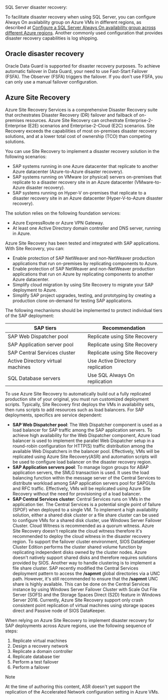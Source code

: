 SQL Server disaster recovery:

To facilitate disaster recovery when using SQL Server, you can configure Always On availability group on Azure VMs in different regions, as described at [Configure a SQL Server Always On availability group across different Azure regions](/azure/azure-sql/virtual-machines/windows/availability-group-manually-configure-multiple-regions). Another commonly used configuration that provides disaster recovery capabilities is log shipping.

## Oracle disaster recovery

Oracle Data Guard is supported for disaster recovery purposes. To achieve automatic failover in Data Guard, your need to use Fast-Start Failover (FSFA). The Observer (FSFA) triggers the failover. If you don't use FSFA, you can only use a manual failover configuration.

## Azure Site Recovery

Azure Site Recovery Services is a comprehensive Disaster Recovery suite that orchestrates Disaster Recovery (DR) failover and failback of on-premises resources. Azure Site Recovery can orchestrate Enterprise-2-Enterprise (E2E) scenarios and Enterprise-2-Cloud (E2C) scenarios. Site Recovery exceeds the capabilities of most on-premises disaster recovery solutions, and at a lower total cost of ownership (TCO) than competing solutions.

You can use Site Recovery to implement a disaster recovery solution in the following scenarios:

- SAP systems running in one Azure datacenter that replicate to another Azure datacenter (Azure-to-Azure disaster recovery).
- SAP systems running on VMware (or physical) servers on-premises that replicate to a disaster recovery site in an Azure datacenter (VMware-to-Azure disaster recovery).
- SAP systems running on Hyper-V on-premises that replicate to a disaster recovery site in an Azure datacenter (Hyper-V-to-Azure disaster recovery).

The solution relies on the following foundation services:

- Azure ExpressRoute or Azure VPN Gateway.
- At least one Active Directory domain controller and DNS server, running in Azure.

Azure Site Recovery has been tested and integrated with SAP applications. With Site Recovery, you can:

- Enable protection of SAP NetWeaver and non-NetWeaver production applications that run on-premises by replicating components to Azure.
- Enable protection of SAP NetWeaver and non-NetWeaver production applications that run on Azure by replicating components to another Azure datacenter.
- Simplify cloud migration by using Site Recovery to migrate your SAP deployment to Azure.
- Simplify SAP project upgrades, testing, and prototyping by creating a production clone on-demand for testing SAP applications.

The following mechanisms should be implemented to protect individual tiers of the SAP deployment:

| **SAP tiers**                     | **Recommendation**               |
|-----------------------------------|----------------------------------|
| SAP Web Dispatcher pool           | Replicate using Site Recovery    |
| SAP Application server pool       | Replicate using Site Recovery    |
| SAP Central Services cluster      | Replicate using Site Recovery    |
| Active Directory virtual machines | Use Active Directory replication |
| SQL Database servers              | Use SQL Always On replication    |

To use Azure Site Recovery to automatically build out a fully replicated production site of your original, you must run customized deployment scripts. Typically, Site Recovery first deploys the VMs in availability sets, then runs scripts to add resources such as load balancers. For SAP deployments, specifics are service dependent:

- **SAP Web Dispatcher pool**: The Web Dispatcher component is used as a load balancer for SAP traffic among the SAP application servers. To achieve high availability for the Web Dispatcher component, Azure load balancer is used to implement the parallel Web Dispatcher setup in a round-robin configuration for HTTP(S) traffic distribution among the available Web Dispatchers in the balancer pool. Effectively, VMs will be replicated using Azure Site Recovery(ASR) and automation scripts will be used to configure load balancer on the disaster recovery region.
- **SAP Application servers pool**: To manage logon groups for ABAP application servers, the SMLG transaction is used. It uses the load balancing function within the message server of the Central Services to distribute workload among SAP application servers pool for SAPGUIs and RFC traffic. Effectively, VMs will be replicated using Azure Site Recovery without the need for provisioning of a load balancer.
- **SAP Central Services cluster**: Central Services runs on VMs in the application tier. The Central Services is a potential single point of failure (SPOF) when deployed to a single VM. To implement a high availability solution, either a shared disk cluster or a file share cluster can be used to configure VMs for a shared disk cluster, use Windows Server Failover Cluster. Cloud Witness is recommended as a quorum witness. Azure Site Recovery doesn't replicate the cloud witness therefore it's recommended to deploy the cloud witness in the disaster recovery region. To support the failover cluster environment, SIOS DataKeeper Cluster Edition performs the cluster shared volume function by replicating independent disks owned by the cluster nodes. Azure doesn't natively support shared disks and therefore requires solutions provided by SIOS. Another way to handle clustering is to implement a file share cluster. SAP recently modified the Central Services deployment pattern to access the **/sapmnt** global directories via a UNC path. However, it's still recommended to ensure that the **/sapmnt** UNC share is highly available. This can be done on the Central Services instance by using Windows Server Failover Cluster with Scale Out File Server (SOFS) and the Storage Spaces Direct (S2D) feature in Windows Server 2016. Currently, Azure Site Recovery support only crash consistent point replication of virtual machines using storage spaces direct and Passive node of SIOS DataKeeper.

When relying on Azure Site Recovery to implement disaster recovery for SAP deployments across Azure regions, use the following sequence of steps:

1. Replicate virtual machines
2. Design a recovery network
3. Replicate a domain controller
4. Replicate database tier
5. Perform a test failover
6. Perform a failover

> [!NOTE]
> At the time of authoring this content, ASR doesn't yet support the replication of the Accelerated Network configuration setting in Azure VMs.
